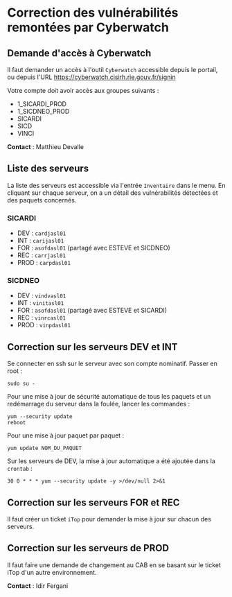 # Correction des vulnérabilités remontées par Cyberwatch

## Demande d'accès à Cyberwatch

Il faut demander un accès à l'outil `Cyberwatch` accessible depuis le portail, ou depuis l'URL
https://cyberwatch.cisirh.rie.gouv.fr/signin

Votre compte doit avoir accès aux groupes suivants :

* 1_SICARDI_PROD
* 1_SICDNEO_PROD
* SICARDI
* SICD
* VINCI

**Contact** : Matthieu Devalle

## Liste des serveurs

La liste des serveurs est accessible via l'entrée `Inventaire` dans le menu.
En cliquant sur chaque serveur, on a un détail des vulnérabilités détectées et des paquets concernés.

### SICARDI

* DEV : `cardjasl01`
* INT : `carijasl01`
* FOR : `asofdasl01` (partagé avec ESTEVE et SICDNEO)
* REC : `carrjasl01`
* PROD : `carpdasl01`

### SICDNEO

* DEV : `vindvasl01`
* INT : `vinitasl01`
* FOR : `asofdasl01` (partagé avec ESTEVE et SICARDI)
* REC : `vinrcasl01`
* PROD : `vinpdasl01`

## Correction sur les serveurs DEV et INT

Se connecter en ssh sur le serveur avec son compte nominatif.
Passer en root :

```text
sudo su -
```

Pour une mise à jour de sécurité automatique de tous les paquets et un redémarrage du serveur dans la foulée, lancer les commandes :

```text
yum --security update
reboot
```

Pour une mise à jour paquet par paquet :

```text
yum update NOM_DU_PAQUET
```

Sur les serveurs de DEV, la mise à jour automatique a été ajoutée dans la `crontab` :

```text
30 0 * * * yum --security update -y >/dev/null 2>&1
```


## Correction sur les serveurs FOR et REC

Il faut créer un ticket `iTop` pour demander la mise à jour sur chacun des serveurs.

## Correction sur les serveurs de PROD

Il faut faire une demande de changement au CAB en se basant sur le ticket iTop d'un autre environnement.

**Contact** : Idir Fergani